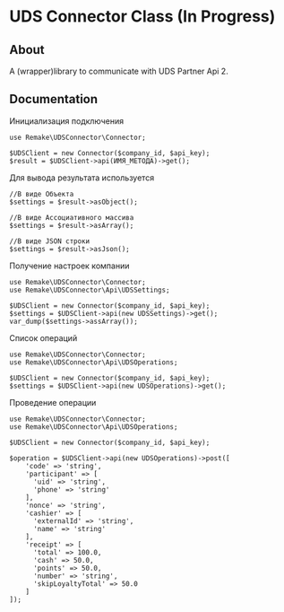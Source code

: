 # UDS Connector Class (In Progress)


## About

A (wrapper)library to communicate with UDS Partner Api 2.

## Documentation
Инициализация подключения

```
use Remake\UDSConnector\Connector;

$UDSClient = new Connector($company_id, $api_key);
$result = $UDSClient->api(ИМЯ_МЕТОДА)->get();
```

Для вывода результата используется
```
//В виде Объекта
$settings = $result->asObject();

//В виде Ассоциативного массива
$settings = $result->asArray();

//В виде JSON строки
$settings = $result->asJson();

```

Получение настроек компании
```
use Remake\UDSConnector\Connector;
use Remake\UDSConnector\Api\UDSSettings;

$UDSClient = new Connector($company_id, $api_key);
$settings = $UDSClient->api(new UDSSettings)->get();
var_dump($settings->assArray());
```

Список операций
```
use Remake\UDSConnector\Connector;
use Remake\UDSConnector\Api\UDSOperations;

$UDSClient = new Connector($company_id, $api_key);
$settings = $UDSClient->api(new UDSOperations)->get();
```

Проведение операции
```
use Remake\UDSConnector\Connector;
use Remake\UDSConnector\Api\UDSOperations;

$UDSClient = new Connector($company_id, $api_key);

$operation = $UDSClient->api(new UDSOperations)->post([
    'code' => 'string',
    'participant' => [
      'uid' => 'string',
      'phone' => 'string'
    ],
    'nonce' => 'string',
    'cashier' => [
      'externalId' => 'string',
      'name' => 'string'
    ],
    'receipt' => [
      'total' => 100.0,
      'cash' => 50.0,
      'points' => 50.0,
      'number' => 'string',
      'skipLoyaltyTotal' => 50.0
    ]
]);

```
